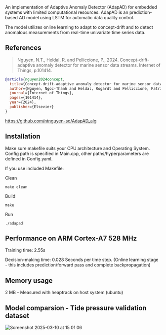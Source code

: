 An implementation of Adaptive Anomaly Detector (AdapAD) for embedded systems with limited computational resources. AdapAD is an prediction-based AD model using LSTM for automatic data quality control.

The model utilizes online learning to adapt to concept-drift and to detect anomalous measurements from real-time univariate time series data.


## References
> Nguyen, N.T., Heldal, R. and Pelliccione, P., 2024. Concept-drift-adaptive anomaly detector for marine sensor data streams. Internet of Things, p.101414.

```bibtex
@article{nguyen2024concept,
  title={Concept-drift-adaptive anomaly detector for marine sensor data streams},
  author={Nguyen, Ngoc-Thanh and Heldal, Rogardt and Pelliccione, Patrizio},
  journal={Internet of Things},
  pages={101414},
  year={2024},
  publisher={Elsevier}
}
```
https://github.com/ntnguyen-so/AdapAD_alg

## Installation

Make sure makefile suits your CPU architecture and Operating System. Config path is specified in Main.cpp, other paths/hyperparameters are defined in Config.yaml. 

If you use included Makefile:

Clean
```
make clean
```
Build
```
make
```
Run
```
./adapad
```

## Performance on ARM Cortex-A7 528 MHz

Training time:           2.55s

Decision-making time: 0.028 Seconds per time step. (Online learning stage - this includes prediction/forward pass and complete backpropagation)

## Memory usage

2 MB - Measured with heaptrack on host system (ubuntu)


## Model comparsion - Tide pressure validation dataset
![Screenshot 2025-03-10 at 15 01 06](https://github.com/user-attachments/assets/ff04a6e6-28ca-4393-af57-b29c016c7a55)
